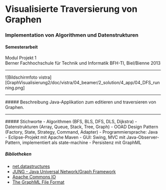 # Visualisierte Traversierung von Graphen
### Implementation von Algorithmen und Datenstrukturen

#### Semesterarbeit

Modul Projekt 1<br>
Berner Fachhochschule für Technik und Informatik BFH-TI, Biel/Bienne 2013
<hr>
![Bildschirmfoto vistra][GraphVisualisierung2/doc/vistra/04_beamer/2_solution/4_app/04_DFS_running.png]
<hr>
##### Beschreibung
Java-Applikation zum editieren und traversieren von Graphen.
<hr>
##### Stichworte
- Algorithmen (BFS, BLS, DFS, DLS, Dijkstra)
- Datenstrukturen (Array, Queue, Stack, Tree, Graph)
- OOAD Design Pattern (Factory, State, Strategy, Command, Adapter)
- Programmiersprache: Java
- Eclipse-Projekt mit Apache Maven
- GUI: Swing, MVC mit Java-Observer-Pattern, implementiert als state-machine
- Persistenz mit GraphML

##### Bibliotheken
- <a target="_blank" href="http://net3.datastructures.net/">net.datastructures</a>
- <a target="_blank" href="http://jung.sourceforge.net/">JUNG - Java Universal Network/Graph Framework</a>
- <a target="_blank" href="http://commons.apache.org/proper/commons-io/">Apache Commons IO</a>
- <a target="_blank" href="http://graphml.graphdrawing.org/">The GraphML File Format</a>
